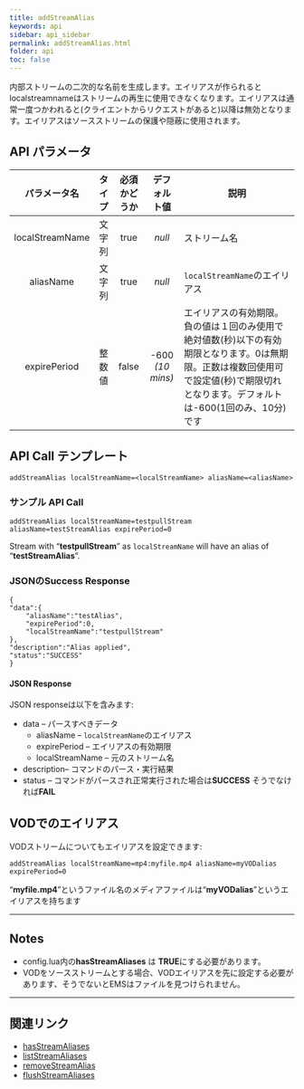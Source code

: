 ```yaml
---
title: addStreamAlias
keywords: api
sidebar: api_sidebar
permalink: addStreamAlias.html
folder: api
toc: false
---
```



内部ストリームの二次的な名前を生成します。エイリアスが作られるとlocalstreamnameはストリームの再生に使用できなくなります。エイリアスは通常一度つかわれると(クライエントからリクエストがあると)以降は無効となります。エイリアスはソースストリームの保護や隠蔽に使用されます。





## API パラメータ


| パラメータ名  |  タイプ | 必須かどうか | デフォルト値 | 説明 |
| :-------------: | :-----: | :-------: | :--------------: | ---------------------------------------- |
| localStreamName | 文字列  |   true    |      *null*      | ストリーム名                |
|    aliasName    | 文字列  |   true    |      *null*      | `localStreamName`のエイリアス |
|  expirePeriod   | 整数値 |   false   | -600 *(10 mins)* | エイリアスの有効期限。負の値は１回のみ使用で絶対値数(秒)以下の有効期限となります。0は無期限。正数は複数回使用可で設定値(秒)で期限切れとなります。デフォルトは-600(1回のみ、10分)です |



## API Call テンプレート

```
addStreamAlias localStreamName=<localStreamName> aliasName=<aliasName>
```



### サンプル API Call

```
addStreamAlias localStreamName=testpullStream aliasName=testStreamAlias expirePeriod=0
```

Stream with “**testpullStream**” as `localStreamName` will have an alias of “**testStreamAlias**”.



### JSONのSuccess Response

```
{
"data":{
    "aliasName":"testAlias",
    "expirePeriod":0,
    "localStreamName":"testpullStream"
},
"description":"Alias applied",
"status":"SUCCESS"
}
```



#### JSON Response

JSON responseは以下を含みます:

- data – パースすべきデータ
  - aliasName – `localStreamName`のエイリアス
  - expirePeriod – エイリアスの有効期限
  - localStreamName – 元のストリーム名
- description– コマンドのパース・実行結果
- status – コマンドがパースされ正常実行された場合は**SUCCESS** そうでなければ**FAIL**




## VODでのエイリアス

VODストリームについてもエイリアスを設定できます:

```
addStreamAlias localStreamName=mp4:myfile.mp4 aliasName=myVODalias expirePeriod=0
```

“**myfile.mp4**”というファイル名のメディアファイルは“**myVODalias**”というエイリアスを持ちます

------

## Notes

- config.lua内の**hasStreamAliases** は **TRUE**にする必要があります。
- VODをソースストリームとする場合、VODエイリアスを先に設定する必要があります、そうでないとEMSはファイルを見つけられません。


------

## 関連リンク

- [hasStreamAliases](userguide_configlua.html#hasstreamaliases)
- [listStreamAliases](listStreamAliases.html)
- [removeStreamAlias](removeStreamAlias.html)
- [flushStreamAliases](flushStreamAliases.html)

